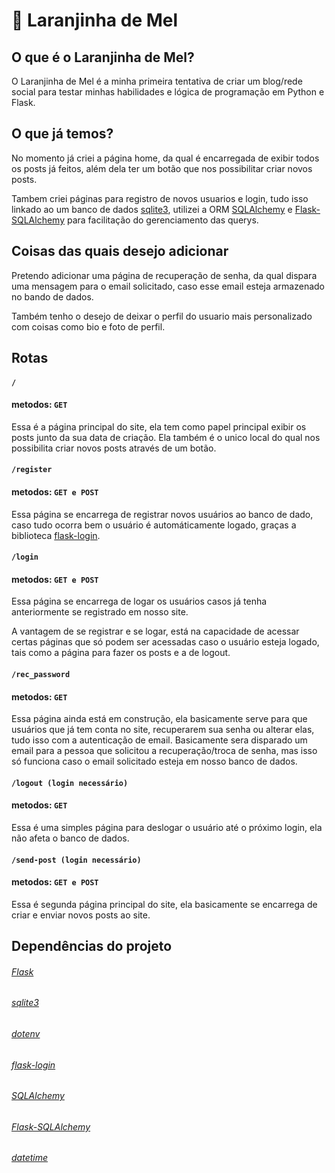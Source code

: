 # 🍊 Laranjinha de Mel

## O que é o Laranjinha de Mel?

O Laranjinha de Mel é a minha primeira tentativa de criar um blog/rede social para testar minhas habilidades e lógica de programação em Python e Flask.

## O que já temos?

No momento já criei a página home, da qual é encarregada de exibir todos os posts já feitos, além dela ter um botão que nos possibilitar criar novos posts.

Tambem criei páginas para registro de novos usuarios e login, tudo isso linkado ao um banco de dados [sqlite3](https://docs.python.org/3/library/sqlite3.html), utilizei a ORM [SQLAlchemy](https://docs.sqlalchemy.org/en/20/) e [Flask-SQLAlchemy](https://flask-sqlalchemy.readthedocs.io/en/stable/) para facilitação do gerenciamento das querys.

## Coisas das quais desejo adicionar

Pretendo adicionar uma página de recuperação de senha, da qual dispara uma mensagem para o email solicitado, caso esse email esteja armazenado no bando de dados.

Também tenho o desejo de deixar o perfil do usuario mais personalizado com coisas como bio e foto de perfil.

## Rotas

#### `/`
#### metodos: `GET`

Essa é a página principal do site, ela tem como papel principal exibir os posts junto da sua data de criação. Ela também é o unico local do qual nos possibilita criar novos posts através de um botão.

#### `/register`
#### metodos: `GET e POST`

Essa página se encarrega de registrar novos usuários ao banco de dado, caso tudo ocorra bem o usuário é automáticamente logado, graças a biblioteca [flask-login](https://flask-login.readthedocs.io/en/latest/).

#### `/login`
#### metodos: `GET e POST`

Essa página se encarrega de logar os usuários casos já tenha anteriormente se registrado em nosso site.

A vantagem de se registrar e se logar, está na capacidade de acessar certas páginas que só podem ser acessadas caso o usuário esteja logado, tais como a página para fazer os posts e a de logout.

#### `/rec_password`
#### metodos: `GET`

Essa página ainda está em construção, ela basicamente serve para que usuários que já tem conta no site, recuperarem sua senha ou alterar elas, tudo isso com a autenticação de email. Basicamente sera disparado um email para a pessoa que solicitou a recuperação/troca de senha, mas isso só funciona caso o email solicitado esteja em nosso banco de dados.

#### `/logout (login necessário)`
#### metodos: `GET`

Essa é uma simples página para deslogar o usuário até o próximo login, ela não afeta o banco de dados.

#### `/send-post (login necessário)`
#### metodos: `GET e POST`

Essa é segunda página principal do site, ela basicamente se encarrega de criar e enviar novos posts ao site.

## Dependências do projeto

###### [Flask](https://flask.palletsprojects.com/en/stable/)

###### [sqlite3](https://docs.python.org/3/library/sqlite3.html)

###### [dotenv](https://pypi.org/project/python-dotenv/)

###### [flask-login](https://flask-login.readthedocs.io/en/latest/)

###### [SQLAlchemy](https://docs.sqlalchemy.org/en/20/)

###### [Flask-SQLAlchemy](https://flask-sqlalchemy.readthedocs.io/en/stable/)

###### [datetime](https://docs.python.org/3/library/datetime.html)